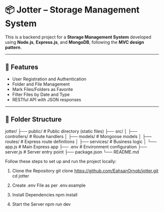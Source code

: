 # 📦 Jotter – Storage Management System

This is a backend project for a **Storage Management System** developed using **Node.js**, **Express.js**, and **MongoDB**, following the **MVC design pattern**.

---

## 🚀 Features

- User Registration and Authentication
- Folder and File Management
- Mark Files/Folders as Favorite
- Filter Files by Date and Type
- RESTful API with JSON responses

---

## 📁 Folder Structure

jotter/
├── public/ # Public directory (static files)
├── src/
│ ├── controllers/ # Route handlers
│ ├── models/ # Mongoose models
│ ├── routes/ # Express route definitions
│ ├── services/ # Business logic
│ └── app.js # Main Express app
├── .env # Environment configuration
├── server.js # Server entry point
├── package.json
└── README.md

Follow these steps to set up and run the project locally:

 1. Clone the Repository
 git clone https://github.com/EahsanOrnob/jotter.git
 cd jotter

 2. Create .env File
 as per .env.example

 3. Install Dependencies
 npm install

 4. Start the Server
 npm run dev